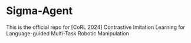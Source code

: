 # Sigma-Agent
This is the official repo for [CoRL 2024] Contrastive Imitation Learning for Language-guided Multi-Task Robotic Manipulation
